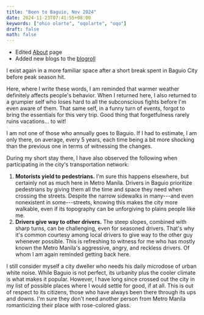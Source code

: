 ```yaml
---
title: "Been to Baguio, Nov 2024"
date: 2024-11-23T07:41:55+08:00
keywords: ["ohio olarte", "oqolarte", "oqo"]
draft: false
math: false
---
```


- Edited [About](/about) page
- Added new blogs to the [blogroll](/blogroll)

I exist again in a more familiar space after a short break spent in Baguio City
before peak season hit.

Here, where I write these words, I am reminded that warmer weather
definitely affects people's behavior. When I returned here, I also
returned to a grumpier self who loses hard to all the subconscious
fights before I'm even aware of them. That same self, in a funny turn of
events, forgot to bring the essentials for this very trip. Good thing
that forgetfulness rarely ruins vacations... to wit!

I am not one of those who annually goes to Baguio. If I had to estimate,
I am only there, on average, every 5 years, each time being a bit more
shocking than the previous one in terms of witnessing the changes.

During my short stay there, I have also observed the following when
participating in the city's transportation network:

1. **Motorists yield to pedestrians.** I'm sure this happens elsewhere,
   but certainly not as much here in Metro Manila. Drivers in Baguio
   prioritize pedestrians by giving them all the time and
   space they need when crossing the streets. Despite the narrow
   sidewalks in many---and even nonexistent in some---streets, knowing
   this makes the city more walkable, even if its topography can be
   unforgiving to plains people like me.
2. **Drivers give way to other drivers.** The steep slopes, combined
   with sharp turns, can be challenging, even for seasoned drivers.
   That's why it's common courtesy among local drivers to give way to
   the other guy whenever possible. This is refreshing to witness for me
   who has mostly known the Metro Manila's aggressive, angry, and
   reckless drivers. Of whom I am again reminded getting back here.

I still consider myself a city dweller who needs his daily microdose of
urban white noise. While Baguio is not perfect, its urbanity plus the
cooler climate is what makes it popular. However, I have long since
crossed out the city in my list of possible places where I would settle
for good, if at all. This is out of respect to its citizens, those who
have always been there through its ups and downs. I'm sure they don't
need another person from Metro Manila romanticizing their place with
rose-colored glass.
